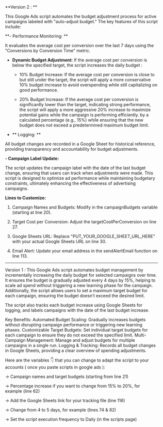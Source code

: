 **Version 2 : **

This Google Ads script automates the budget adjustment process for active campaigns labeled with "auto-adjust budget." The key features of this script include:

**- Performance Monitoring: **

It evaluates the average cost per conversion over the last 7 days using the "Conversions by Conversion Time" metric.

- **Dynamic Budget Adjustment**: If the average cost per conversion is below the specified target, the script increases the daily budget :
  
    - 10% Budget Increase: If the average cost per conversion is close to but still under the target, the script will apply a more conservative 10% budget increase to avoid overspending while still capitalizing on good performance.

    -  20% Budget Increase: If the average cost per conversion is significantly lower than the target, indicating strong performance, the script will apply a more aggressive 20% increase to maximize potential gains while the campaign is performing efficiently. by a calculated percentage (e.g., 15%) while ensuring that the new budget does not exceed a predetermined maximum budget limit.

- ** Logging: **

All budget changes are recorded in a Google Sheet for historical reference, providing transparency and accountability for budget adjustments.

**- Campaign Label Update:**

The script updates the campaign label with the date of the last budget change, ensuring that users can track when adjustments were made.
This script is designed to optimize ad performance while maintaining budgetary constraints, ultimately enhancing the effectiveness of advertising campaigns.

**Lines to Customize:**

1. Campaign Names and Budgets: Modify in the campaignBudgets variable (starting at line 20).

2. Target Cost per Conversion: Adjust the targetCostPerConversion on line 27.

3. Google Sheets URL: Replace "PUT_YOUR_GOOGLE_SHEET_URL_HERE" with your actual Google Sheets URL on line 30.

4. Email Alert: Update your email address in the sendAlertEmail function on line 113.

-------------------------------
Version 1 : 
This Google Ads script automates budget management by incrementally increasing the daily budget for selected campaigns over time. It ensures the budget is gradually adjusted every 4 days by 15%, helping to scale ad spend without triggering a new learning phase for the campaign. Additionally, the script allows users to set a maximum target budget for each campaign, ensuring the budget doesn’t exceed the desired limit.

The script also tracks each budget increase using Google Sheets for logging, and labels campaigns with the date of the last budget increase.

Key Benefits:
Automated Budget Scaling: Gradually increases budgets without disrupting campaign performance or triggering new learning phases.
Customizable Target Budgets: Set individual target budgets for each campaign to ensure they do not exceed the specified limit.
Multi-Campaign Management: Manage and adjust budgets for multiple campaigns in a single run.
Logging & Tracking: Records all budget changes in Google Sheets, providing a clear overview of spending adjustments.


Here are the variables 👇 that you can change to adapt the script to your accounts ( once you paste scripts in google ads ):

→ Campaign names and target budgets (starting from line 21)

→ Percentage increase if you want to change from 15% to 20%, for example (line 62)

→ Add the Google Sheets link for your tracking file (line 116)

→ Change from 4 to 5 days, for example (lines 74 & 82)

→ Set the script execution frequency to Daily (in the scripts page)
